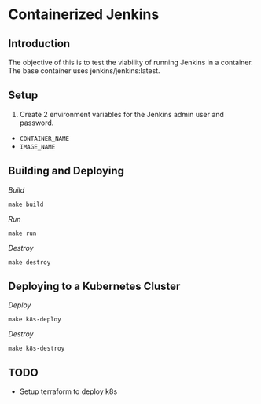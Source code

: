 # Containerized Jenkins

## Introduction
The objective of this is to test the viability of running Jenkins in a container.
The base container uses jenkins/jenkins:latest.

## Setup
1. Create 2 environment variables for the Jenkins admin user and password.
- `CONTAINER_NAME`
- `IMAGE_NAME`

## Building and Deploying
*Build*
```
make build 
```

*Run*
```
make run
```

*Destroy*
```
make destroy
```

## Deploying to a Kubernetes Cluster
*Deploy*
```
make k8s-deploy
```

*Destroy*
```
make k8s-destroy
```

## TODO
- Setup terraform to deploy k8s
